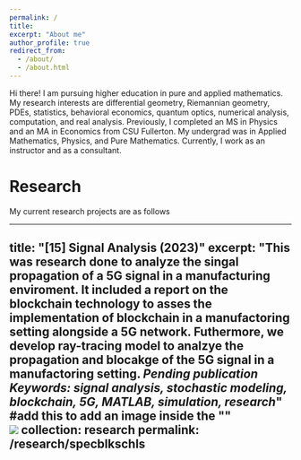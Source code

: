 ```yaml
---
permalink: /
title: 
excerpt: "About me"
author_profile: true
redirect_from: 
  - /about/
  - /about.html
---
```



Hi there! I am pursuing higher education in pure and applied mathematics. My research interests are differential geometry, Riemannian geometry, PDEs, statistics, behavioral economics, quantum optics, numerical analysis, computation, and real analysis. Previously, I completed an MS in Physics and an MA in Economics from CSU Fullerton. My undergrad was in Applied Mathematics, Physics, and Pure Mathematics. Currently, I work as an instructor and as a consultant.

# Research 
My current research projects are as follows 

---
title: "[15] Signal Analysis (2023)"
excerpt: "This was research done to analyze the singal propagation of a 5G signal in a manufacturing enviroment. It included a report on the blockchain technology to asses the implementation of blockchain in a manufactoring setting alongside a 5G network. Futhermore, we develop ray-tracing model to analzye the propagation and blocakge of the 5G signal in a manufactoring setting.  *Pending publication*<br>
***Keywords:*** *signal analysis, stochastic modeling, blockchain, 5G, MATLAB, simulation, research*" #add this to add an image inside the "" <br/><img src='R001_padic/500x300.png'>
collection: research
permalink: /research/specblkschls
---




